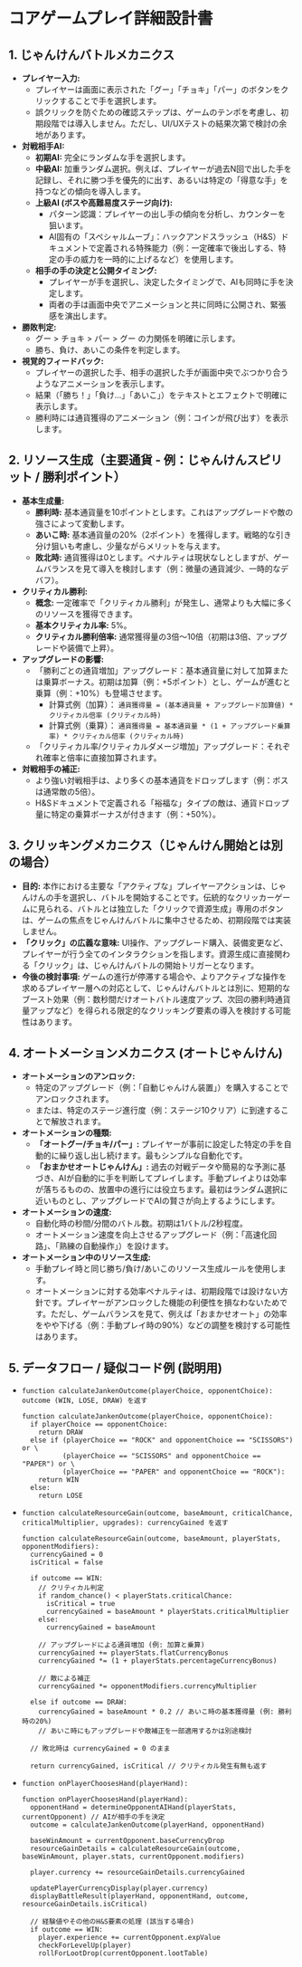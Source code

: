 # コアゲームプレイ詳細設計書

## 1. じゃんけんバトルメカニクス

*   **プレイヤー入力:**
    *   プレイヤーは画面に表示された「グー」「チョキ」「パー」のボタンをクリックすることで手を選択します。
    *   誤クリックを防ぐための確認ステップは、ゲームのテンポを考慮し、初期段階では導入しません。ただし、UI/UXテストの結果次第で検討の余地があります。
*   **対戦相手AI:**
    *   **初期AI:** 完全にランダムな手を選択します。
    *   **中級AI:** 加重ランダム選択。例えば、プレイヤーが過去N回で出した手を記録し、それに勝つ手を優先的に出す、あるいは特定の「得意な手」を持つなどの傾向を導入します。
    *   **上級AI (ボスや高難易度ステージ向け):**
        *   パターン認識：プレイヤーの出し手の傾向を分析し、カウンターを狙います。
        *   AI固有の「スペシャルムーブ」：ハックアンドスラッシュ（H&S）ドキュメントで定義される特殊能力（例：一定確率で後出しする、特定の手の威力を一時的に上げるなど）を使用します。
    *   **相手の手の決定と公開タイミング:**
        *   プレイヤーが手を選択し、決定したタイミングで、AIも同時に手を決定します。
        *   両者の手は画面中央でアニメーションと共に同時に公開され、緊張感を演出します。
*   **勝敗判定:**
    *   グー > チョキ > パー > グー の力関係を明確に示します。
    *   勝ち、負け、あいこの条件を判定します。
*   **視覚的フィードバック:**
    *   プレイヤーの選択した手、相手の選択した手が画面中央でぶつかり合うようなアニメーションを表示します。
    *   結果（「勝ち！」「負け…」「あいこ」）をテキストとエフェクトで明確に表示します。
    *   勝利時には通貨獲得のアニメーション（例：コインが飛び出す）を表示します。

## 2. リソース生成（主要通貨 - 例：じゃんけんスピリット / 勝利ポイント）

*   **基本生成量:**
    *   **勝利時:** 基本通貨量を10ポイントとします。これはアップグレードや敵の強さによって変動します。
    *   **あいこ時:** 基本通貨量の20%（2ポイント）を獲得します。戦略的な引き分け狙いも考慮し、少量ながらメリットを与えます。
    *   **敗北時:** 通貨獲得は0とします。ペナルティは現状なしとしますが、ゲームバランスを見て導入を検討します（例：微量の通貨減少、一時的なデバフ）。
*   **クリティカル勝利:**
    *   **概念:** 一定確率で「クリティカル勝利」が発生し、通常よりも大幅に多くのリソースを獲得できます。
    *   **基本クリティカル率:** 5%。
    *   **クリティカル勝利倍率:** 通常獲得量の3倍～10倍（初期は3倍、アップグレードや装備で上昇）。
*   **アップグレードの影響:**
    *   「勝利ごとの通貨増加」アップグレード：基本通貨量に対して加算または乗算ボーナス。初期は加算（例：+5ポイント）とし、ゲームが進むと乗算（例：+10%）も登場させます。
        *   計算式例（加算）： `通貨獲得量 = (基本通貨量 + アップグレード加算値) * クリティカル倍率 (クリティカル時)`
        *   計算式例（乗算）： `通貨獲得量 = 基本通貨量 * (1 + アップグレード乗算率) * クリティカル倍率 (クリティカル時)`
    *   「クリティカル率/クリティカルダメージ増加」アップグレード：それぞれ確率と倍率に直接加算されます。
*   **対戦相手の補正:**
    *   より強い対戦相手は、より多くの基本通貨をドロップします（例：ボスは通常敵の5倍）。
    *   H&Sドキュメントで定義される「裕福な」タイプの敵は、通貨ドロップ量に特定の乗算ボーナスが付きます（例：+50%）。

## 3. クリッキングメカニクス（じゃんけん開始とは別の場合）

*   **目的:** 本作における主要な「アクティブな」プレイヤーアクションは、じゃんけんの手を選択し、バトルを開始することです。伝統的なクリッカーゲームに見られる、バトルとは独立した「クリックで資源生成」専用のボタンは、ゲームの焦点をじゃんけんバトルに集中させるため、初期段階では実装しません。
*   **「クリック」の広義な意味:** UI操作、アップグレード購入、装備変更など、プレイヤーが行う全てのインタラクションを指します。資源生成に直接関わる「クリック」は、じゃんけんバトルの開始トリガーとなります。
*   **今後の検討事項:** ゲームの進行が停滞する場合や、よりアクティブな操作を求めるプレイヤー層への対応として、じゃんけんバトルとは別に、短期的なブースト効果（例：数秒間だけオートバトル速度アップ、次回の勝利時通貨量アップなど）を得られる限定的なクリッキング要素の導入を検討する可能性はあります。

## 4. オートメーションメカニクス (オートじゃんけん)

*   **オートメーションのアンロック:**
    *   特定のアップグレード（例：「自動じゃんけん装置」）を購入することでアンロックされます。
    *   または、特定のステージ進行度（例：ステージ10クリア）に到達することで解放されます。
*   **オートメーションの種類:**
    *   **「オートグー/チョキ/パー」:** プレイヤーが事前に設定した特定の手を自動的に繰り返し出し続けます。最もシンプルな自動化です。
    *   **「おまかせオートじゃんけん」:** 過去の対戦データや簡易的な予測に基づき、AIが自動的に手を判断してプレイします。手動プレイよりは効率が落ちるものの、放置中の進行には役立ちます。最初はランダム選択に近いものとし、アップグレードでAIの賢さが向上するようにします。
*   **オートメーションの速度:**
    *   自動化時の秒間/分間のバトル数。初期は1バトル/2秒程度。
    *   オートメーション速度を向上させるアップグレード（例：「高速化回路」、「熟練の自動操作」）を設けます。
*   **オートメーション中のリソース生成:**
    *   手動プレイ時と同じ勝ち/負け/あいこのリソース生成ルールを使用します。
    *   オートメーションに対する効率ペナルティは、初期段階では設けない方針です。プレイヤーがアンロックした機能の利便性を損なわないためです。ただし、ゲームバランスを見て、例えば「おまかせオート」の効率をやや下げる（例：手動プレイ時の90%）などの調整を検討する可能性はあります。

## 5. データフロー / 疑似コード例 (説明用)

*   `function calculateJankenOutcome(playerChoice, opponentChoice): outcome (WIN, LOSE, DRAW) を返す`
    ```pseudocode
    function calculateJankenOutcome(playerChoice, opponentChoice):
      if playerChoice == opponentChoice:
        return DRAW
      else if (playerChoice == "ROCK" and opponentChoice == "SCISSORS") or \
              (playerChoice == "SCISSORS" and opponentChoice == "PAPER") or \
              (playerChoice == "PAPER" and opponentChoice == "ROCK"):
        return WIN
      else:
        return LOSE
    ```

*   `function calculateResourceGain(outcome, baseAmount, criticalChance, criticalMultiplier, upgrades): currencyGained を返す`
    ```pseudocode
    function calculateResourceGain(outcome, baseAmount, playerStats, opponentModifiers):
      currencyGained = 0
      isCritical = false

      if outcome == WIN:
        // クリティカル判定
        if random_chance() < playerStats.criticalChance:
          isCritical = true
          currencyGained = baseAmount * playerStats.criticalMultiplier
        else:
          currencyGained = baseAmount

        // アップグレードによる通貨増加 (例: 加算と乗算)
        currencyGained += playerStats.flatCurrencyBonus
        currencyGained *= (1 + playerStats.percentageCurrencyBonus)

        // 敵による補正
        currencyGained *= opponentModifiers.currencyMultiplier

      else if outcome == DRAW:
        currencyGained = baseAmount * 0.2 // あいこ時の基本獲得量 (例: 勝利時の20%)
        // あいこ時にもアップグレードや敵補正を一部適用するかは別途検討

      // 敗北時は currencyGained = 0 のまま

      return currencyGained, isCritical // クリティカル発生有無も返す
    ```

*   `function onPlayerChoosesHand(playerHand):`
    ```pseudocode
    function onPlayerChoosesHand(playerHand):
      opponentHand = determineOpponentAIHand(playerStats, currentOpponent) // AIが相手の手を決定
      outcome = calculateJankenOutcome(playerHand, opponentHand)

      baseWinAmount = currentOpponent.baseCurrencyDrop
      resourceGainDetails = calculateResourceGain(outcome, baseWinAmount, player.stats, currentOpponent.modifiers)

      player.currency += resourceGainDetails.currencyGained

      updatePlayerCurrencyDisplay(player.currency)
      displayBattleResult(playerHand, opponentHand, outcome, resourceGainDetails.isCritical)

      // 経験値やその他のH&S要素の処理 (該当する場合)
      if outcome == WIN:
        player.experience += currentOpponent.expValue
        checkForLevelUp(player)
        rollForLootDrop(currentOpponent.lootTable)
    ```
